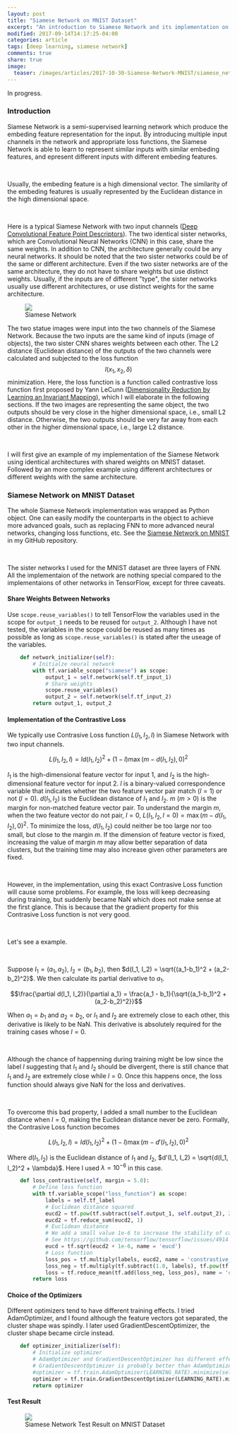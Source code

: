 ```yaml
---
layout: post
title: "Siamese Network on MNIST Dataset"
excerpt: "An introduction to Siamese Network and its implementation on MNIST dataset"
modified: 2017-09-14T14:17:25-04:00
categories: article
tags: [deep learning, siamese network]
comments: true
share: true
image:
  teaser: /images/articles/2017-10-30-Siamese-Network-MNIST/siamese_network.png
---
```




In progress.

### Introduction

Siamese Network is a semi-supervised learning network which produce the embeding feature representation for the input. By introducing multiple input channels in the network and appropriate loss functions, the Siamese Network is able to learn to represent similar inputs with similar embeding features, and epresent different inputs with different embeding features.

<br />

Usually, the embeding feature is a high dimensional vector. The similarity of the embeding features is usually represented by the Euclidean distance in the high dimensional space.

<br />

Here is a typical Siamese Network with two input channels ([Deep Convolutional Feature Point Descriptors](http://hi.cs.waseda.ac.jp/~esimo/en/research/deepdesc/)). The two identical sister networks, which are Convolutional Neural Networks (CNN) in this case, share the same weights. In addition to CNN, the architecture generally could be any neural networks. It should be noted that the two sister networks could be of the same or different architecture.  Even if the two sister networks are of the same architecture, they do not have to share weights but use distinct weights. Usually, if the inputs are of different "type", the sister networks usually use different architectures, or use distinct weights for the same architecture.

<div class = "titled-image">
<figure class = "titled-image">
    <img src = "{{ site.url }}/images/articles/2017-10-30-Siamese-Network-MNIST/siamese_example.png">
    <figcaption>Siamese Network</figcaption>
</figure>
</div>

The two statue images were input into the two channels of the Siamese Network. Because the two inputs are the same kind of inputs (image of objects), the two sister CNN shares weights between each other. The L2 distance (Euclidean distance) of the outputs of the two channels were calculated and subjected to the loss function $$l(x_1, x_2, \delta)$$ minimization. Here, the loss function is a function called contrastive loss function first proposed by Yann LeCunn ([Dimensionality Reduction by Learning an Invariant Mapping](http://yann.lecun.com/exdb/publis/pdf/hadsell-chopra-lecun-06.pdf)), which I will elaborate in the following sections. If the two images are representing the same object, the two outputs should be very close in the higher dimensional space, i.e., small L2 distance. Otherwise, the two outputs should be very far away from each other in the higher dimensional space, i.e., large L2 distance.

<br />

I will first give an example of my implementation of the Siamese Network using identical architectures with shared weights on MNIST dataset. Followed by an more complex example using different architectures or different weights with the same architecture.

### Siamese Network on MNIST Dataset

The whole Siamese Network implementation was wrapped as Python object. One can easily modify the counterparts in the object to achieve more advanced goals, such as replacing FNN to more advanced neural networks, changing loss functions, etc. See the [Siamese Network on MNIST](https://github.com/leimao/Siamese_Network_MNIST) in my GitHub repository.




<br />

The sister networks I used for the MNIST dataset are three layers of FNN. All the implementaion of the network are nothing special compared to the implementaions of other networks in TensorFlow, except for three caveats.

#### Share Weights Between Networks

Use ```scope.reuse_variables()``` to tell TensorFlow the variables used in the scope for ```output_1``` needs to be reused for ```output_2```. Although I have not tested, the variables in the scope could be reused as many times as possible as long as ```scope.reuse_variables()``` is stated after the useage of the variables.

```python
    def network_initializer(self):
        # Initialze neural network
        with tf.variable_scope("siamese") as scope:
            output_1 = self.network(self.tf_input_1)
            # Share weights
            scope.reuse_variables()
            output_2 = self.network(self.tf_input_2)
        return output_1, output_2
```

#### Implementation of the Contrastive Loss

We typically use Contrasive Loss function $L(I_1, I_2, l)$ in Siamese Network with two input channels.

$$
L(I_1, I_2, l) = ld(I_1, I_2)^2 + (1-l)\max(m - d(I_1, I_2), 0)^2
$$

$I_1$ is the high-dimensional feature vector for input 1, and $I_2$ is the high-dimensional feature vector for input 2. $l$ is a binary-valued correspondence variable that indicates whether the two feature vector pair match ($l = 1$) or not ($l = 0$). $d(I_1, I_2)$ is the Euclidean distance of $I_1$ and $I_2$. $m$ ($m > 0$) is the margin for non-matched feature vector pair. To understand the margin $m$, when the two feature vector do not pair, $l = 0$, $L(I_1, I_2, l = 0) = \max(m - d(I_1, I_2), 0)^2$. To minimize the loss, $d(I_1, I_2)$ could neither be too large nor too small, but close to the margin $m$. If the dimension of feature vector is fixed, increasing the value of margin $m$ may allow better separation of data clusters, but the training time may also increase given other parameters are fixed.

<br />

However, in the implementation, using this exact Contrasive Loss function will cause some problems. For example, the loss will keep decreasing during training, but suddenly became NaN which does not make sense at the first glance. This is because that the gradient property for this Contrasive Loss function is not very good.

<br />

Let's see a example.

<br />

Suppose $I_1 = (a_1, a_2)$, $I_2 = (b_1, b_2)$, then $d(I_1, I_2) = \sqrt{(a_1-b_1)^2 + (a_2-b_2)^2}$. We then calculate its partial derivative to $a_1$. 

$$\frac{\partial d(I_1, I_2)}{\partial a_1} = \frac{a_1 - b_1}{\sqrt{(a_1-b_1)^2 + (a_2-b_2)^2}}$$

When $a_1 = b_1$ and $a_2 = b_2$, or $I_1$ and $I_2$ are extremely close to each other, this derivative is likely to be NaN. This derivative is absolutely required for the training cases whose $l = 0$.

<br />

Although the chance of happenning during training might be low since the label $l$ suggesting that $I_1$ and $I_2$ should be divergent, there is still chance that $I_1$ and $I_2$ are extremely close while $l = 0$. Once this happens once, the loss function should always give NaN for the loss and derivatives.

<br />

To overcome this bad property, I added a small number to the Euclidean distance when $l = 0$, making the Euclidean distance never be zero. Formally, the Contrasive Loss function becomes

$$
L(I_1, I_2, l) = ld(I_1, I_2)^2 + (1-l)\max(m - d'(I_1, I_2), 0)^2
$$

Where $d(I_1, I_2)$ is the Euclidean distance of $I_1$ and $I_2$, $d'(I_1, I_2) = \sqrt{d(I_1, I_2)^2 + \lambda}$. Here I used $\lambda = 10^{-6}$ in this case.

```python
    def loss_contrastive(self, margin = 5.0):
        # Define loss function
        with tf.variable_scope("loss_function") as scope:
            labels = self.tf_label
            # Euclidean distance squared
            eucd2 = tf.pow(tf.subtract(self.output_1, self.output_2), 2, name = 'eucd2')
            eucd2 = tf.reduce_sum(eucd2, 1)
            # Euclidean distance
            # We add a small value 1e-6 to increase the stability of calculating the gradients for sqrt
            # See https://github.com/tensorflow/tensorflow/issues/4914
            eucd = tf.sqrt(eucd2 + 1e-6, name = 'eucd')
            # Loss function
            loss_pos = tf.multiply(labels, eucd2, name = 'constrastive_loss_1')
            loss_neg = tf.multiply(tf.subtract(1.0, labels), tf.pow(tf.maximum(tf.subtract(margin, eucd), 0), 2), name = 'constrastive_loss_2')
            loss = tf.reduce_mean(tf.add(loss_neg, loss_pos), name = 'constrastive_loss')
        return loss
```

#### Choice of the Optimizers

Different optimizers tend to have different training effects. I tried AdamOptimizer, and I found although the feature vectors got separated, the cluster shape was spindly. I later used GradientDescentOptimizer, the cluster shape became circle instead.

```python
    def optimizer_initializer(self):
        # Initialize optimizer
        # AdamOptimizer and GradientDescentOptimizer has different effect on the final results
        # GradientDescentOptimizer is probably better than AdamOptimizer in Siamese Network
        #optimizer = tf.train.AdamOptimizer(LEARNING_RATE).minimize(self.loss)
        optimizer = tf.train.GradientDescentOptimizer(LEARNING_RATE).minimize(self.loss)
        return optimizer
```


#### Test Result

<div class = "titled-image">
<figure class = "titled-image">
    <img src = "{{ site.url }}/images/articles/2017-10-30-Siamese-Network-MNIST/embed.jpeg">
    <figcaption>Siamese Network Test Result on MNIST Dataset</figcaption>
</figure>
</div>


